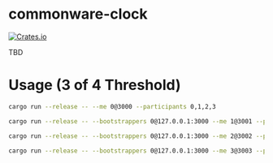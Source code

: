 # commonware-clock 

[![Crates.io](https://img.shields.io/crates/v/commonware-clock.svg)](https://crates.io/crates/commonware-clock)

TBD

# Usage (3 of 4 Threshold)

```bash
cargo run --release -- --me 0@3000 --participants 0,1,2,3
```

```bash
cargo run --release -- --bootstrappers 0@127.0.0.1:3000 --me 1@3001 --participants 0,1,2,3
```

```bash
cargo run --release -- --bootstrappers 0@127.0.0.1:3000 --me 2@3002 --participants 0,1,2,3
```

```bash
cargo run --release -- --bootstrappers 0@127.0.0.1:3000 --me 3@3003 --participants 0,1,2,3
```